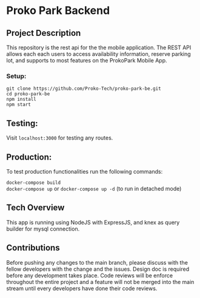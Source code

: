 # Proko Park Backend

## Project Description

This repository is the rest api for the the mobile application. The REST API allows each each users
to access availability information, reserve parking lot, and supports to most features on the
ProkoPark Mobile App.

### Setup:

```
git clone https://github.com/Proko-Tech/proko-park-be.git
cd proko-park-be
npm install
npm start
```

## Testing:

Visit `localhost:3000` for testing any routes.

## Production:

To test production functionalities run the following commands:

`docker-compose build`<br>
`docker-compose up` or `docker-compose up -d` (to run in detached mode)

## Tech Overview

This app is running using NodeJS with ExpressJS, and knex as query builder for mysql connection.

## Contributions

Before pushing any changes to the main branch, please discuss with the
fellow developers with the change and the issues. Design doc is required before any development takes place.
Code reviews will be enforce throughout the entire project
and a feature will not be merged into the main stream until every developers
have done their code reviews.
